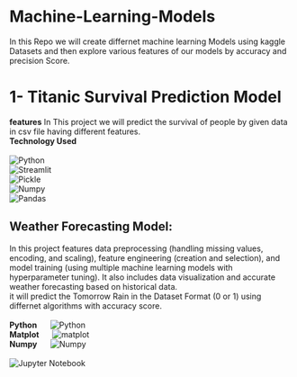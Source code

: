 # Machine-Learning-Models
In this Repo we will create differnet machine learning Models using kaggle Datasets and then explore various features of our models by accuracy and precision Score.
# 1- Titanic Survival Prediction Model
**features** In This project we will predict the survival of people by given data in csv file having different features.<br>
**Technology Used** <br><br>
 ![Python](https://img.shields.io/badge/Python-306998?style=for-the-badge&logo=python&logoColor=white&color=306998)<br>
 ![Streamlit](https://img.shields.io/badge/Streamlit-FF4B4F?style=for-the-badge&logo=streamlit&logoColor=white&color=FF4B4F)<br>
 ![Pickle](https://img.shields.io/badge/Pickle-FFA500?style=for-the-badge&logo=python&logoColor=white&color=FFA500)<br>
 ![Numpy](https://img.shields.io/badge/Numpy-FFA500?style=for-the-badge&logo=python&logoColor=white&color=FFC500)<br>
 ![Pandas](https://img.shields.io/badge/Pandas-1E90FF?style=for-the-badge&logo=python&logoColor=white&color=1E90FF)<br>


## Weather Forecasting Model:
In this project features data preprocessing (handling missing values, encoding, and scaling), feature engineering (creation and selection), and model training (using multiple machine learning models with hyperparameter tuning). It also includes data visualization and accurate weather forecasting based on historical data.<br>
it will predict the Tomorrow Rain in the Dataset Format (0 or 1) using differnet algorithms with accuracy score.<br><br>
 **Python** &nbsp;&nbsp;&nbsp;&nbsp;  ![Python](https://img.shields.io/badge/Python-306998?style=for-the-badge&logo=python&logoColor=white&color=306998) <br>
 **Matplot** &nbsp;&nbsp;&nbsp;&nbsp;  ![matplot](https://img.shields.io/badge/matplot-306998?style=for-the-badge&logo=matplot&logoColor=white&color=90EE90)<br>
 **Numpy** &nbsp;&nbsp;&nbsp;&nbsp; ![Numpy](https://img.shields.io/badge/Numpy-FFA500?style=for-the-badge&logo=python&logoColor=white&color=FFC500)<br><br>
 ![Jupyter Notebook](https://img.shields.io/badge/Jupyter%20Notebook-F37626?style=for-the-badge&logo=jupyter&logoColor=white&color=F37626) <br>
